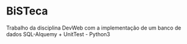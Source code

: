 # BiSTeca
Trabalho da disciplina DevWeb com a implementação de um banco de dados SQL-Alquemy + UnitTest - Python3
